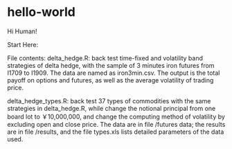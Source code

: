 # hello-world

Hi Human!

Start Here:

File contents:
delta_hedge.R: back test time-fixed and volatility band strategies of delta hedge, with the sample of 3 minutes iron futures from I1709 to I1909. The data are named as iron3min.csv. The output is the total payoff on options and futures, as well as the average volatility of trading price.

delta_hedge_types.R: back test 37 types of commodities with the same strategies in delta_hedge.R, while change the notional principal from one board lot to ￥10,000,000, and change the computing method of volatility by excluding open and close price. The data are in file /futures data; the results are in file /results, and the file types.xls lists detailed parameters of the data used.

